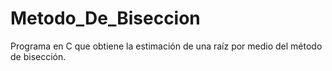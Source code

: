 # Metodo_De_Biseccion
Programa en C que obtiene la estimación de una raíz por medio del método de bisección.
